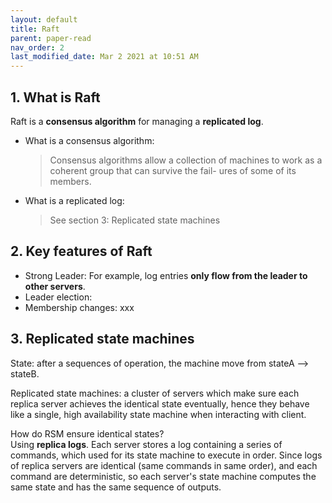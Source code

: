 ```yaml
---
layout: default
title: Raft
parent: paper-read
nav_order: 2
last_modified_date: Mar 2 2021 at 10:51 AM
---
```


## 1. What is Raft
Raft is a **consensus algorithm** for managing a **replicated log**.  
- What is a consensus algorithm:  
    >Consensus algorithms allow a collection of machines to work as a coherent group that can survive the fail- ures of some of its members.
- What is a replicated log:
    > See section 3: Replicated state machines

## 2. Key features of Raft  
- Strong Leader: For example, log entries **only flow from the leader to other servers**.  
- Leader election: 
- Membership changes: xxx  

## 3. Replicated state machines   
State:  after a sequences of operation, the machine move from stateA --> stateB.   

Replicated state machines: a cluster of servers which make sure each replica server achieves the identical state eventually, hence they behave like a single, high availability state machine when interacting with client.  

How do RSM ensure identical states?  
Using **replica logs**. Each server stores a log containing a series of commands, which used for its state machine to execute in order. Since logs of replica servers are identical (same commands in same order), and each command are deterministic, so each server's state machine computes the same state and has the same sequence of outputs.   

